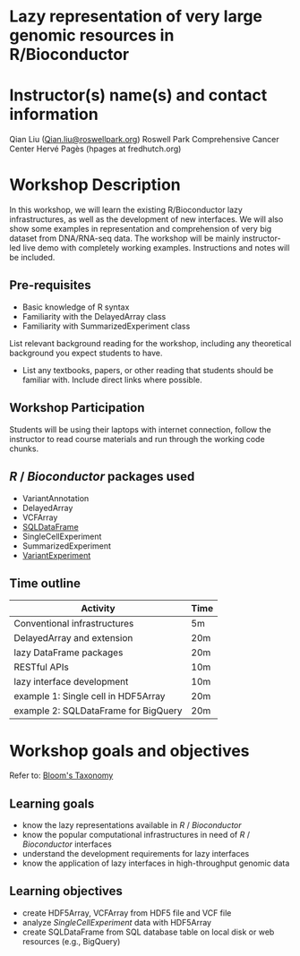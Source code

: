 # Lazy representation of very large genomic resources in R/Bioconductor

# Instructor(s) name(s) and contact information
Qian Liu (Qian.liu@roswellpark.org) Roswell Park Comprehensive Cancer Center
Hervé Pagès (hpages at fredhutch.org) 

# Workshop Description

In this workshop, we will learn the existing R/Bioconductor lazy 
infrastructures, as well as the development of new interfaces. We will
also show some examples in representation and comprehension of very big 
dataset from DNA/RNA-seq data. The workshop will be mainly instructor-led 
live demo with completely working examples. Instructions and notes will 
be included. 

## Pre-requisites

* Basic knowledge of R syntax
* Familiarity with the DelayedArray class
* Familiarity with SummarizedExperiment class

List relevant background reading for the workshop, including any
theoretical background you expect students to have.

* List any textbooks, papers, or other reading that students should be
  familiar with. Include direct links where possible.

## Workshop Participation

Students will be using their laptops with internet connection, follow
the instructor to read course materials and run through
the working code chunks.

## _R_ / _Bioconductor_ packages used

* VariantAnnotation
* DelayedArray
* VCFArray
* [SQLDataFrame](https://github.com/Bioconductor/VariantExperiment)
* SingleCellExperiment
* SummarizedExperiment
* [VariantExperiment](https://github.com/Bioconductor/VariantExperiment)

## Time outline

| Activity                            | Time |
|-------------------------------------|------|
| Conventional infrastructures        | 5m   |
| DelayedArray and extension          | 20m  |
| lazy DataFrame packages             | 20m  |
| RESTful APIs                        | 10m  | 
| lazy interface development          | 10m  |
|example 1: Single cell in HDF5Array  | 20m  |
|example 2: SQLDataFrame for BigQuery | 20m  |

# Workshop goals and objectives

Refer to: [Bloom's Taxonomy](#bloom)

## Learning goals

* know the lazy representations available in _R_ / _Bioconductor_
* know the popular computational infrastructures in need of _R_ / _Bioconductor_ interfaces
* understand the development requirements for lazy interfaces
* know the application of lazy interfaces in high-throughput genomic data

## Learning objectives

* create HDF5Array, VCFArray from HDF5 file and VCF file
* analyze _SingleCellExperiment_ data with HDF5Array
* create SQLDataFrame from SQL database table on local disk or web resources (e.g., BigQuery)


[1]: https://cft.vanderbilt.edu/guides-sub-pages/blooms-taxonomy/ "Bloom's Taxonomy"
